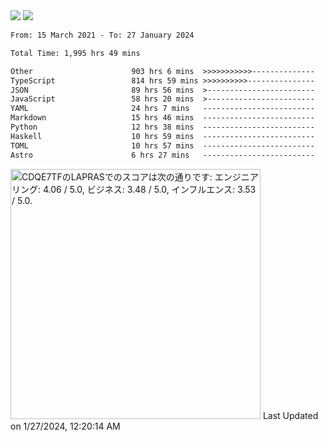 <div>
  <img src="https://github-readme-stats.vercel.app/api?username=naporin0624&count_private=true&show_icons=true" />
  <img src="https://github-readme-stats.vercel.app/api/top-langs/?username=naporin0624&layout=compact&hide=css" />
  <!--START_SECTION:waka-->

```txt
From: 15 March 2021 - To: 27 January 2024

Total Time: 1,995 hrs 49 mins

Other                      903 hrs 6 mins  >>>>>>>>>>>--------------   45.25 %
TypeScript                 814 hrs 59 mins >>>>>>>>>>---------------   40.83 %
JSON                       89 hrs 56 mins  >------------------------   04.51 %
JavaScript                 58 hrs 20 mins  >------------------------   02.92 %
YAML                       24 hrs 7 mins   -------------------------   01.21 %
Markdown                   15 hrs 46 mins  -------------------------   00.79 %
Python                     12 hrs 38 mins  -------------------------   00.63 %
Haskell                    10 hrs 59 mins  -------------------------   00.55 %
TOML                       10 hrs 57 mins  -------------------------   00.55 %
Astro                      6 hrs 27 mins   -------------------------   00.32 %
```

<!--END_SECTION:waka-->
  
  <!--START_SECTION:lapras-card-->
<p ><a href="https://lapras.com/public/CDQE7TF" target="_blank" rel="noopener noreferrer"><img alt="CDQE7TFのLAPRASでのスコアは次の通りです: エンジニアリング: 4.06 / 5.0, ビジネス: 3.48 / 5.0, インフルエンス: 3.53 / 5.0." src="https://lapras-card-generator.vercel.app/api/svg?e=4.06&b=3.48&i=3.53&b1=%23232323&b2=%236d6d6d&i1=%23212121&i2=%23818181&l=ja" width="400" ></a>  
Last Updated on 1/27/2024, 12:20:14 AM</p>
<!--END_SECTION:lapras-card-->
</div>
